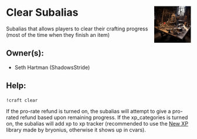 <h1>Clear Subalias<img align="right" src="../images/fail.png" width="100px"></h1>

Subalias that allows players to clear their crafting progress (most of the time when they finish an item)

## Owner(s):
- Seth Hartman (ShadowsStride)

## Help:
`!craft clear`

If the pro-rate refund is turned on, the subalias will attempt to give a pro-rated refund based upon remaining progress. If the xp_categories is turned on, the subalias will add xp to xp tracker (recommended to use the [New XP](https://avrae.io/dashboard/workshop/618b77bd5c51fd18fe5356a0) library made by bryonius, otherwise it shows up in cvars).